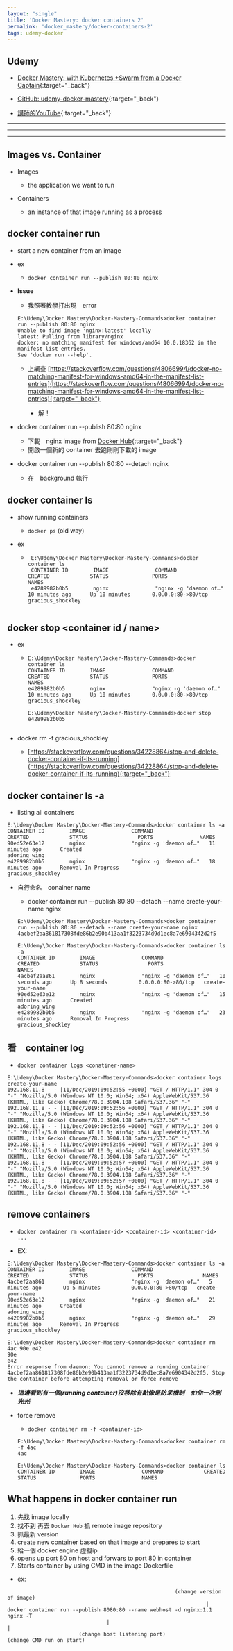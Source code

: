 ```yaml
---
layout: "single"
title: 'Docker Mastery: docker containers 2'
permalink: 'docker_mastery/docker-containers-2'
tags: udemy-docker
---
```



## Udemy

- [Docker Mastery: with Kubernetes +Swarm from a Docker Captain](https://www.udemy.com/course/docker-mastery/){:target="_back"}

- [GitHub: udemy-docker-mastery](https://github.com/BretFisher/udemy-docker-mastery){:target="_back"}

- [講師的YouTube](https://www.youtube.com/channel/UC0NErq0RhP51iXx64ZmyVfg){:target="_back"}

---
---
---


## Images vs. Container

- Images
   - the application we want to run

- Containers
   - an instance of that image running as a process 

## docker container run

- start a new container from an image 

- ex
   - `docker container run --publish 80:80 nginx`

- __Issue__

   - 我照著教學打出現　error 

   ~~~
   E:\Udemy\Docker Mastery\Docker-Mastery-Commands>docker container run --publish 80:80 nginx
   Unable to find image 'nginx:latest' locally
   latest: Pulling from library/nginx
   docker: no matching manifest for windows/amd64 10.0.18362 in the manifest list entries.
   See 'docker run --help'.
   ~~~

   - 上網查 [https://stackoverflow.com/questions/48066994/docker-no-matching-manifest-for-windows-amd64-in-the-manifest-list-entries](https://stackoverflow.com/questions/48066994/docker-no-matching-manifest-for-windows-amd64-in-the-manifest-list-entries){:target="_back"}

      - 解！

- docker container run --publish 80:80 nginx

   - 下載　nginx image from [Docker Hub](https://hub.docker.com/){:target="_back"}
   - 開啟一個新的 container 去跑剛剛下載的 image  

- docker container run --publish 80:80  --detach nginx
   - 在　background 執行

## docker container ls

- show running containers

   - `docker ps` (old way)

- ex
   
   - ~~~
      E:\Udemy\Docker Mastery\Docker-Mastery-Commands>docker container ls
      CONTAINER ID        IMAGE               COMMAND                  CREATED             STATUS              PORTS                NAMES
      e4289982b0b5        nginx               "nginx -g 'daemon of…"   10 minutes ago      Up 10 minutes       0.0.0.0:80->80/tcp   gracious_shockley
   ~~~

## docker stop <container id / name>

- ex

   - ~~~
     E:\Udemy\Docker Mastery\Docker-Mastery-Commands>docker container ls
     CONTAINER ID        IMAGE               COMMAND                  CREATED             STATUS              PORTS                NAMES
     e4289982b0b5        nginx               "nginx -g 'daemon of…"   10 minutes ago      Up 10 minutes       0.0.0.0:80->80/tcp   gracious_shockley
     
     E:\Udemy\Docker Mastery\Docker-Mastery-Commands>docker stop e4289982b0b5
   ~~~

- docker rm -f gracious_shockley

  - [https://stackoverflow.com/questions/34228864/stop-and-delete-docker-container-if-its-running](https://stackoverflow.com/questions/34228864/stop-and-delete-docker-container-if-its-running){:target="_back"}


## docker container ls -a 

- listing all containers

~~~
E:\Udemy\Docker Mastery\Docker-Mastery-Commands>docker container ls -a
CONTAINER ID        IMAGE               COMMAND                  CREATED             STATUS                PORTS               NAMES
90ed52e63e12        nginx               "nginx -g 'daemon of…"   11 minutes ago      Created                                   adoring_wing
e4289982b0b5        nginx               "nginx -g 'daemon of…"   18 minutes ago      Removal In Progress                       gracious_shockley
~~~

- 自行命名　conainer name

   - docker container run --publish 80:80 --detach --name create-your-name nginx

   ~~~
   E:\Udemy\Docker Mastery\Docker-Mastery-Commands>docker container run --publish 80:80 --detach --name create-your-name nginx
   4acbef2aa861817308fde86b2e90b413aa1f3223734d9d1ec8a7e6904342d2f5
   
   E:\Udemy\Docker Mastery\Docker-Mastery-Commands>docker container ls -a
   CONTAINER ID        IMAGE               COMMAND                  CREATED             STATUS                PORTS                NAMES
   4acbef2aa861        nginx               "nginx -g 'daemon of…"   10 seconds ago      Up 8 seconds          0.0.0.0:80->80/tcp   create-your-name
   90ed52e63e12        nginx               "nginx -g 'daemon of…"   15 minutes ago      Created                                    adoring_wing
   e4289982b0b5        nginx               "nginx -g 'daemon of…"   23 minutes ago      Removal In Progress                        gracious_shockley
   ~~~

## 看　container log

- `docker container logs <conatiner-name>`

~~~
E:\Udemy\Docker Mastery\Docker-Mastery-Commands>docker container logs create-your-name
192.168.11.8 - - [11/Dec/2019:09:52:55 +0000] "GET / HTTP/1.1" 304 0 "-" "Mozilla/5.0 (Windows NT 10.0; Win64; x64) AppleWebKit/537.36 (KHTML, like Gecko) Chrome/78.0.3904.108 Safari/537.36" "-"
192.168.11.8 - - [11/Dec/2019:09:52:56 +0000] "GET / HTTP/1.1" 304 0 "-" "Mozilla/5.0 (Windows NT 10.0; Win64; x64) AppleWebKit/537.36 (KHTML, like Gecko) Chrome/78.0.3904.108 Safari/537.36" "-"
192.168.11.8 - - [11/Dec/2019:09:52:56 +0000] "GET / HTTP/1.1" 304 0 "-" "Mozilla/5.0 (Windows NT 10.0; Win64; x64) AppleWebKit/537.36 (KHTML, like Gecko) Chrome/78.0.3904.108 Safari/537.36" "-"
192.168.11.8 - - [11/Dec/2019:09:52:56 +0000] "GET / HTTP/1.1" 304 0 "-" "Mozilla/5.0 (Windows NT 10.0; Win64; x64) AppleWebKit/537.36 (KHTML, like Gecko) Chrome/78.0.3904.108 Safari/537.36" "-"
192.168.11.8 - - [11/Dec/2019:09:52:57 +0000] "GET / HTTP/1.1" 304 0 "-" "Mozilla/5.0 (Windows NT 10.0; Win64; x64) AppleWebKit/537.36 (KHTML, like Gecko) Chrome/78.0.3904.108 Safari/537.36" "-"
192.168.11.8 - - [11/Dec/2019:09:52:57 +0000] "GET / HTTP/1.1" 304 0 "-" "Mozilla/5.0 (Windows NT 10.0; Win64; x64) AppleWebKit/537.36 (KHTML, like Gecko) Chrome/78.0.3904.108 Safari/537.36" "-"
~~~


## remove containers

- `docker container rm <container-id> <container-id> <container-id> ...`


- EX:
 
~~~
E:\Udemy\Docker Mastery\Docker-Mastery-Commands>docker container ls -a
CONTAINER ID        IMAGE               COMMAND                  CREATED             STATUS                PORTS                NAMES
4acbef2aa861        nginx               "nginx -g 'daemon of…"   5 minutes ago       Up 5 minutes          0.0.0.0:80->80/tcp   create-your-name
90ed52e63e12        nginx               "nginx -g 'daemon of…"   21 minutes ago      Created                                    adoring_wing
e4289982b0b5        nginx               "nginx -g 'daemon of…"   29 minutes ago      Removal In Progress                        gracious_shockley

E:\Udemy\Docker Mastery\Docker-Mastery-Commands>docker container rm 4ac 90e e42
90e
e42
Error response from daemon: You cannot remove a running container 4acbef2aa861817308fde86b2e90b413aa1f3223734d9d1ec8a7e6904342d2f5. Stop the container before attempting removal or force remove
~~~

- ___這邊看到有一個(running container)沒移除有點像是防呆機制　怕你一次刪光光___

- force remove 
   - `docker container rm -f <container-id>`

   ~~~
   E:\Udemy\Docker Mastery\Docker-Mastery-Commands>docker container rm -f 4ac
   4ac
   
   E:\Udemy\Docker Mastery\Docker-Mastery-Commands>docker container ls
   CONTAINER ID        IMAGE               COMMAND             CREATED             STATUS              PORTS               NAMES
   ~~~


## What happens in docker container run

1. 先找 image locally 
2. 找不到 再去 `Docker Hub` 抓 remote image repository
3. 抓最新 version
4. create new container based on that image and prepares to start
5. 給一個 docker engine 虛擬ip
6. opens up port 80 on host and forwars to port 80 in container
7. Starts container by using CMD in the image Dockerfile

- ex:
~~~
                                                      (change version of image)
                                                                |
docker container run --publish 8080:80 --name webhost -d nginx:1.1 nginx -T
                                |                                     |
                       (change host listening port)                 (change CMD run on start)
~~~
